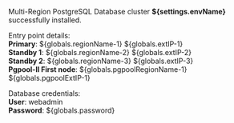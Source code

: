 Multi-Region PostgreSQL Database cluster **${settings.envName}** successfully installed.

Entry point details:    
**Primary**: ${globals.regionName-1} ${globals.extIP-1}   
**Standby 1**: ${globals.regionName-2} ${globals.extIP-2}   
**Standby 2**: ${globals.regionName-3} ${globals.extIP-3}  
**Pgpool-II First node**: ${globals.pgpoolRegionName-1} ${globals.pgpoolExtIP-1}    


Database credentials:   
**User**: webadmin    
**Password**: ${globals.password}  
